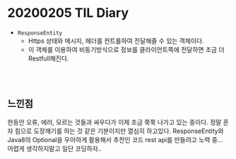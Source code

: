 # 20200205 TIL Diary

- `ResponseEntity`
  - Https 상태와 메시지, 헤더를 컨트롤하여 전달해줄 수 있는 객체이다.
  - 이 객체를 이용하여 비동기방식으로 정보를 클라이언트쪽에 전달하면 조금 더 Restfull해진다.


<br><br>

## **느낀점** <br>
한동안 오류, 에러, 모르는 것들과 싸우다가 이제 조금 쭉쭉 나가고 있는 중이다. 정말 혼자 힘으로 도장깨기를 하는 것 같은 기분이지만 열심히 하고있다. ResponseEntity와 Java8의 Optional을 우아하게 활용해서 추천인 코드 rest api를 만들려고 노력 중... 어렵게 생각하지말고 일단 코딩하자..